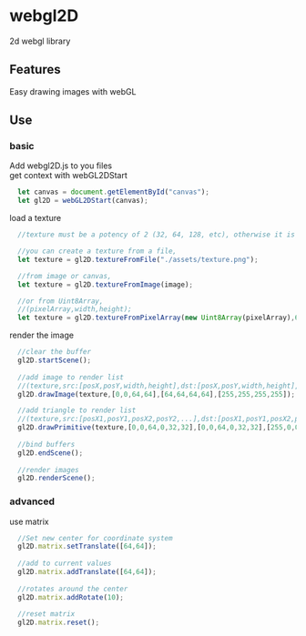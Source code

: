 # webgl2D
2d webgl library
<br>
## Features
Easy drawing images with webGL<br>

## Use
### basic
Add webgl2D.js to you files<br>
get context with webGL2DStart<br>
````js
  let canvas = document.getElementById("canvas");
  let gl2D = webGL2DStart(canvas);
````
load a texture<br>
````js
  //texture must be a potency of 2 (32, 64, 128, etc), otherwise it is enlarged when created

  //you can create a texture from a file,
  let texture = gl2D.textureFromFile("./assets/texture.png");

  //from image or canvas,
  let texture = gl2D.textureFromImage(image);

  //or from Uint8Array,
  //(pixelArray,width,height);
  let texture = gl2D.textureFromPixelArray(new Uint8Array(pixelArray),64,64);
````
render the image<br>
````js
  //clear the buffer
  gl2D.startScene();
  
  //add image to render list
  //(texture,src:[posX,posY,width,height],dst:[posX,posY,width,height],color:[r,g,b,a])
  gl2D.drawImage(texture,[0,0,64,64],[64,64,64,64],[255,255,255,255]);

  //add triangle to render list
  //(texture,src:[posX1,posY1,posX2,posY2,...],dst:[posX1,posY1,posX2,posY2,...],color:[r,g,b,a, r,g,b,a,...])
  gl2D.drawPrimitive(texture,[0,0,64,0,32,32],[0,0,64,0,32,32],[255,0,0,255, 0,255,0,255, 0,0,255,255]);
  
  //bind buffers
  gl2D.endScene();
  
  //render images
  gl2D.renderScene();
````
### advanced
use matrix<br>
````js
  //Set new center for coordinate system
  gl2D.matrix.setTranslate([64,64]);
  
  //add to current values
  gl2D.matrix.addTranslate([64,64]);
  
  //rotates around the center
  gl2D.matrix.addRotate(10);
  
  //reset matrix
  gl2D.matrix.reset();
````
